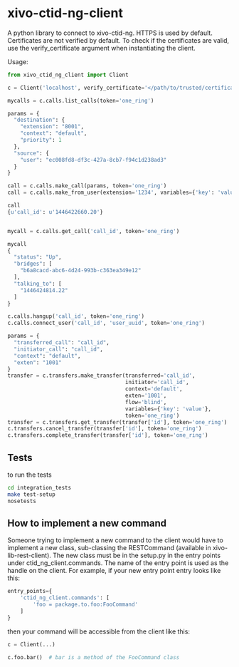 xivo-ctid-ng-client
===================

A python library to connect to xivo-ctid-ng. HTTPS is used by default. Certificates
are not verified by default. To check if the certificates are valid, use the
verify_certificate argument when instantiating the client.

Usage:

```python
from xivo_ctid_ng_client import Client

c = Client('localhost', verify_certificate='</path/to/trusted/certificate>')

mycalls = c.calls.list_calls(token='one_ring')

params = {
  "destination": {
    "extension": "8001",
    "context": "default",
    "priority": 1
  },
  "source": {
    "user": "ec008fd8-df3c-427a-8cb7-f94c1d238ad3"
  }
}

call = c.calls.make_call(params, token='one_ring')
call = c.calls.make_from_user(extension='1234', variables={'key': 'value'}, token='my-user-token')

call
{u'call_id': u'1446422660.20'}


mycall = c.calls.get_call('call_id', token='one_ring')

mycall
{
  "status": "Up",
  "bridges": [
    "b6a8cacd-abc6-4d24-993b-c363ea349e12"
  ],
  "talking_to": [
    "1446424814.22"
  ]
}

c.calls.hangup('call_id', token='one_ring')
c.calls.connect_user('call_id', 'user_uuid', token='one_ring')

params = {
  "transferred_call": "call_id",
  "initiator_call": "call_id",
  "context": "default",
  "exten": "1001"
}
transfer = c.transfers.make_transfer(transferred='call_id',
                                     initiator='call_id',
                                     context='default',
                                     exten='1001',
                                     flow='blind',
                                     variables={'key': 'value'},
                                     token='one_ring')
transfer = c.transfers.get_transfer(transfer['id'], token='one_ring')
c.transfers.cancel_transfer(transfer['id'], token='one_ring')
c.transfers.complete_transfer(transfer['id'], token='one_ring')

```

## Tests

to run the tests

```sh
cd integration_tests
make test-setup
nosetests
```

## How to implement a new command

Someone trying to implement a new command to the client would have to implement
a new class, sub-classing the RESTCommand (available in
xivo-lib-rest-client). The new class must be in the setup.py in the entry points
under ctid_ng_client.commands. The name of the entry point is used as the handle on
the client. For example, if your new entry point entry looks like this:

```python
entry_points={
    'ctid_ng_client.commands': [
        'foo = package.to.foo:FooCommand'
    ]
}
```

then your command will be accessible from the client like this:

```python
c = Client(...)

c.foo.bar()  # bar is a method of the FooCommand class
```
